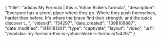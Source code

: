 {
    "title": "adidas My Formula | this is Yohan Blake's formula",
    "description": "Everyone has a secret place where they go. Where they push themselves, harder than before. It's where the brave find their strength, and the quick discover t...",
    "videoid": "154297",
    "date_created": "1398106887",
    "date_modified": "1418181301",
    "type": "captivate",
    "layout": "video",
    "url": "\/v\/adidas-my-formula-this-is-yohan-blake-s-formula\/154297"
}